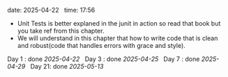 date: 2025-04-22  
time: 17:56  

- Unit Tests is better explaned in the junit in action so read that book but you take ref from this chapter.
- We will understand in this chapter that how to write code that is clean and robust(code that handles errors with grace and style).
  

Day 1 : done *2025-04-22*  
Day 3 : done *2025-04-25*  
Day 7 : done *2025-04-29*  
Day 21: done *2025-05-13*